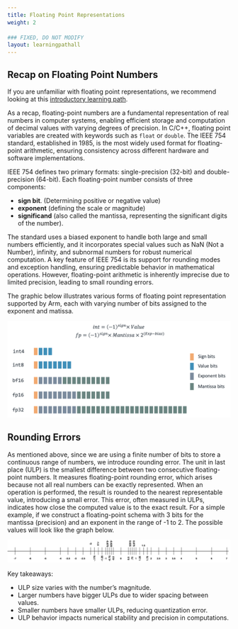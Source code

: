 ```yaml
---
title: Floating Point Representations
weight: 2

### FIXED, DO NOT MODIFY
layout: learningpathall
---
```


## Recap on Floating Point Numbers

If you are unfamiliar with floating point representations, we recommend looking at this [introductory learning path](https://learn.arm.com/learning-paths/cross-platform/integer-vs-floats/introduction-integer-float-types/). 

As a recap, floating-point numbers are a fundamental representation of real numbers in computer systems, enabling efficient storage and computation of decimal values with varying degrees of precision. In C/C++, floating point variables are created with keywords such as  `float` or `double`. The IEEE 754 standard, established in 1985, is the most widely used format for floating-point arithmetic, ensuring consistency across different hardware and software implementations.

IEEE 754 defines two primary formats: single-precision (32-bit) and double-precision (64-bit). Each floating-point number consists of three components: 
- **sign bit**. (Determining positive or negative value)
- **exponent** (defining the scale or magnitude)
- **significand** (also called the mantissa, representing the significant digits of the number). 

The standard uses a biased exponent to handle both large and small numbers efficiently, and it incorporates special values such as NaN (Not a Number), infinity, and subnormal numbers for robust numerical computation. A key feature of IEEE 754 is its support for rounding modes and exception handling, ensuring predictable behavior in mathematical operations. However, floating-point arithmetic is inherently imprecise due to limited precision, leading to small rounding errors.

The graphic below illustrates various forms of floating point representation supported by Arm, each with varying number of bits assigned to the exponent and matissa.

![floating-point](./floating-point-numbers.png)

## Rounding Errors 

As mentioned above, since we are using a finite number of bits to store a continuous range of numbers, we introduce rounding error. The unit in last place (ULP) is the smallest difference between two consecutive floating-point numbers. It measures floating-point rounding error, which arises because not all real numbers can be exactly represented. When an operation is performed, the result is rounded to the nearest representable value, introducing a small error. This error, often measured in ULPs, indicates how close the computed value is to the exact result. For a simple example, if we construct a floating-point schema with 3 bits for the mantissa (precision) and an exponent in the range of -1 to 2. The possible values will look like the graph below. 

![ulp](./ulp.png)

Key takeaways:

- ULP size varies with the number’s magnitude.
- Larger numbers have bigger ULPs due to wider spacing between values.
- Smaller numbers have smaller ULPs, reducing quantization error.
- ULP behavior impacts numerical stability and precision in computations.
